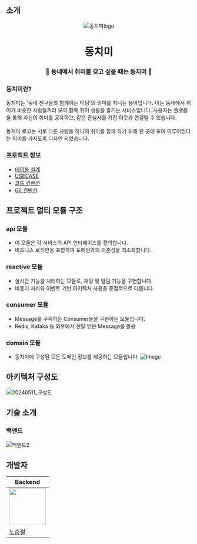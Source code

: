 ## 소개
<p align="center">
  <img src="https://github.com/f-lab-edu/dong-chi-mi/assets/51324045/f7cc15e4-8592-4eab-a3ec-15c346fe5ec9" alt="동치미logo" />
</p>

<h1 align="center">동치미</h1>

<h3 align="center">🏸 동네에서 취미를 갖고 싶을 때는 동치미 🏀</h3>

### 동치미란?
동치미는 '동네 친구들과 함께하는 미팅'의 의미를 지니는 용어입니다. 이는 동네에서 취미가 비슷한 사람들끼리 모여 함께 취미 생활을 즐기는 서비스입니다. 사용자는 플랫폼을 통해 자신의 취미를 공유하고, 같은 관심사를 가진 이웃과 연결될 수 있습니다. 
</br>
</br>
동치미 로고는 서로 다른 사람들 하나의 취미를 함께 하기 위해 한 곳에 모여 이루어진다는 의미를 가지도록 디자인 되었습니다.

### 프로젝트 정보
- [테이블 설계](https://github.com/f-lab-edu/dongchimi/wiki/%ED%85%8C%EC%9D%B4%EB%B8%94-%EC%84%A4%EA%B3%84)
- [USECASE](https://github.com/f-lab-edu/dongchimi/wiki/USECASE)
- [코드 컨벤션](https://github.com/f-lab-edu/dongchimi/wiki/%EC%BD%94%EB%93%9C-%EC%8A%A4%ED%83%80%EC%9D%BC)
- [Git 컨벤션](https://github.com/f-lab-edu/dongchimi/wiki/Git-%EC%BB%A8%EB%B2%A4%EC%85%98)


## 프로젝트 멀티 모듈 구조
### api 모듈
- 이 모듈은 각 서비스의 API 인터페이스를 정의합니다.
- 비즈니스 로직만을 포함하여 도메인과의 의존성을 최소화합니다.

### reactive 모듈
- 실시간 기능을 처리하는 모듈로, 채팅 및 알림 기능을 구현합니다.
- 비동기 처리와 이벤트 기반 아키텍처 사용을 중점적으로 다룹니다.

### consumer 모듈
- Message를 구독하는 Consumer들을 구현하는 모듈입니다.
- Redis, Kafaka 등 외부에서 전달 받은 Message를 활용

### domain 모듈
- 동치미에 구성된 모든 도메인 정보를 제공하는 모듈입니다.
![image](https://github.com/f-lab-edu/dong-chi-mi/assets/51324045/d93ea816-9f26-4537-a792-275492ced1c8)



## 아키텍처 구성도
![20240511_구성도](https://github.com/f-lab-edu/dong-chi-mi/assets/51324045/7f700826-d2e6-4504-8c6a-e0ac2f6f7e5e)



## 기술 소개
### 백엔드
![백엔드2](https://github.com/f-lab-edu/dong-chi-mi/assets/51324045/ebe18f8f-9643-46e1-96b0-4b321df5538c)









## 개발자
| Backend |
| ------- |
| <img src="https://github.com/stc9606.png" width="100" height="100"> |
| [노승철](https://github.com/stc9606) |
